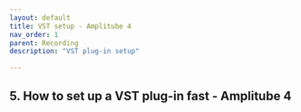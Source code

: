 ```yaml
---
layout: default
title: VST setup - Amplitube 4
nav_order: 1
parent: Recording
description: "VST plug-in setup"

---
```


## **5. How to set up a VST plug-in fast - Amplitube 4**